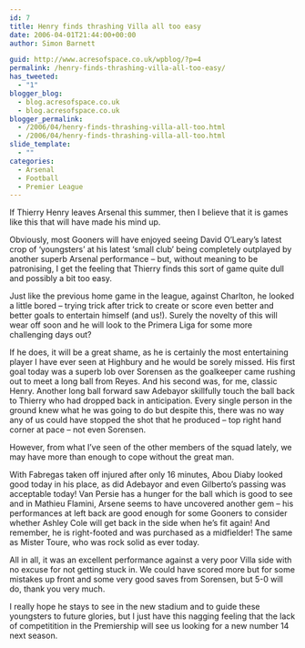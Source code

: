 ```yaml
---
id: 7
title: Henry finds thrashing Villa all too easy
date: 2006-04-01T21:44:00+00:00
author: Simon Barnett

guid: http://www.acresofspace.co.uk/wpblog/?p=4
permalink: /henry-finds-thrashing-villa-all-too-easy/
has_tweeted:
  - "1"
blogger_blog:
  - blog.acresofspace.co.uk
  - blog.acresofspace.co.uk
blogger_permalink:
  - /2006/04/henry-finds-thrashing-villa-all-too.html
  - /2006/04/henry-finds-thrashing-villa-all-too.html
slide_template:
  - ""
categories:
  - Arsenal
  - Football
  - Premier League
---
```

If Thierry Henry leaves Arsenal this summer, then I believe that it is games like this that will have made his mind up.

Obviously, most Gooners will have enjoyed seeing David O&#8217;Leary&#8217;s latest crop of &#8216;youngsters&#8217; at his latest &#8216;small club&#8217; being completely outplayed by another superb Arsenal performance &#8211; but, without meaning to be patronising, I get the feeling that Thierry finds this sort of game quite dull and possibly a bit too easy.

Just like the previous home game in the league, against Charlton, he looked a little bored &#8211; trying trick after trick to create or score even better and better goals to entertain himself (and us!). Surely the novelty of this will wear off soon and he will look to the Primera Liga for some more challenging days out?

If he does, it will be a great shame, as he is certainly the most entertaining player I have ever seen at Highbury and he would be sorely missed. His first goal today was a superb lob over Sorensen as the goalkeeper came rushing out to meet a long ball from Reyes. And his second was, for me, classic Henry. Another long ball forward saw Adebayor skillfully touch the ball back to Thierry who had dropped back in anticipation. Every single person in the ground knew what he was going to do but despite this, there was no way any of us could have stopped the shot that he produced &#8211; top right hand corner at pace &#8211; not even Sorensen.

However, from what I&#8217;ve seen of the other members of the squad lately, we may have more than enough to cope without the great man.

With Fabregas taken off injured after only 16 minutes, Abou Diaby looked good today in his place, as did Adebayor and even Gilberto&#8217;s passing was acceptable today! Van Persie has a hunger for the ball which is good to see and in Mathieu Flamini, Arsene seems to have uncovered another gem &#8211; his performances at left back are good enough for some Gooners to consider whether Ashley Cole will get back in the side when he&#8217;s fit again! And remember, he is right-footed and was purchased as a midfielder! The same as Mister Toure, who was rock solid as ever today.

All in all, it was an excellent performance against a very poor Villa side with no excuse for not getting stuck in. We could have scored more but for some mistakes up front and some very good saves from Sorensen, but 5-0 will do, thank you very much.

I really hope he stays to see in the new stadium and to guide these youngsters to future glories, but I just have this nagging feeling that the lack of competitition in the Premiership will see us looking for a new number 14 next season.
